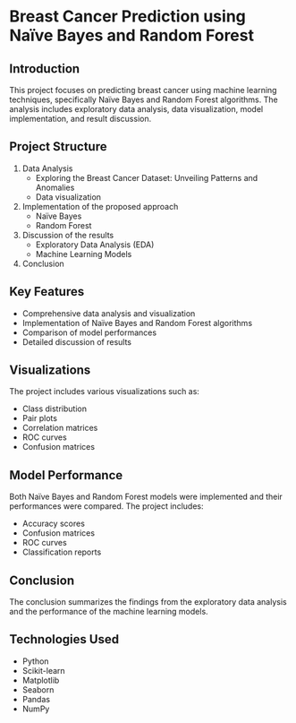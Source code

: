 # Breast Cancer Prediction using Naïve Bayes and Random Forest

## Introduction
This project focuses on predicting breast cancer using machine learning techniques, specifically Naïve Bayes and Random Forest algorithms. The analysis includes exploratory data analysis, data visualization, model implementation, and result discussion.

## Project Structure
1. Data Analysis
   - Exploring the Breast Cancer Dataset: Unveiling Patterns and Anomalies
   - Data visualization
2. Implementation of the proposed approach
   - Naïve Bayes
   - Random Forest
3. Discussion of the results
   - Exploratory Data Analysis (EDA)
   - Machine Learning Models
4. Conclusion

## Key Features
- Comprehensive data analysis and visualization
- Implementation of Naïve Bayes and Random Forest algorithms
- Comparison of model performances
- Detailed discussion of results

## Visualizations
The project includes various visualizations such as:
- Class distribution
- Pair plots
- Correlation matrices
- ROC curves
- Confusion matrices

## Model Performance
Both Naïve Bayes and Random Forest models were implemented and their performances were compared. The project includes:
- Accuracy scores
- Confusion matrices
- ROC curves
- Classification reports

## Conclusion
The conclusion summarizes the findings from the exploratory data analysis and the performance of the machine learning models.

## Technologies Used
- Python
- Scikit-learn
- Matplotlib
- Seaborn
- Pandas
- NumPy


